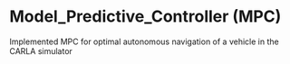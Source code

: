 # Model_Predictive_Controller (MPC)
Implemented MPC for optimal autonomous navigation of a vehicle in the CARLA simulator
